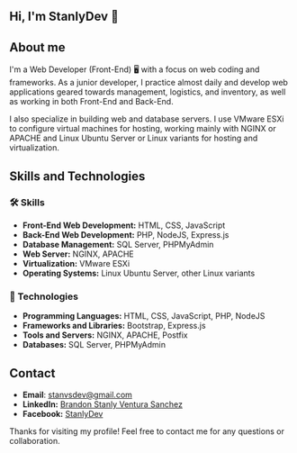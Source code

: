 ## Hi, I'm StanlyDev 👋

## About me

I'm a Web Developer (Front-End) 🖥️ with a focus on web coding and frameworks. As a junior developer, I practice almost daily and develop web applications geared towards management, logistics, and inventory, as well as working in both Front-End and Back-End.

I also specialize in building web and database servers. I use VMware ESXi to configure virtual machines for hosting, working mainly with NGINX or APACHE and Linux Ubuntu Server or Linux variants for hosting and virtualization.

## Skills and Technologies

### 🛠️ Skills

- **Front-End Web Development:** HTML, CSS, JavaScript
- **Back-End Web Development:** PHP, NodeJS, Express.js
- **Database Management:** SQL Server, PHPMyAdmin
- **Web Server:** NGINX, APACHE
- **Virtualization:** VMware ESXi
- **Operating Systems:** Linux Ubuntu Server, other Linux variants

### 🔧 Technologies

- **Programming Languages:** HTML, CSS, JavaScript, PHP, NodeJS
- **Frameworks and Libraries:** Bootstrap, Express.js
- **Tools and Servers:** NGINX, APACHE, Postfix
- **Databases:** SQL Server, PHPMyAdmin

## Contact

- **Email**: [stanvsdev@gmail.com](mailto:stanvsdev@gmail.com)
- **LinkedIn:** [Brandon Stanly Ventura Sanchez](https://www.linkedin.com/in/brandon-stanly-ventura-sanchez-bb5b37242/)
- **Facebook:** [StanlyDev](https://www.facebook.com/profile.php?id=61562996433629&is_tour_dismissed)

Thanks for visiting my profile! Feel free to contact me for any questions or collaboration.
